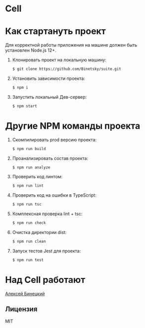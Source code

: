 ﻿# Cell

# Как стартануть проект

Для корректной работы приложения на машине должен быть установлен Node.js 12+.

1. Клонировать проект на локальную машину:
    ```sh
    $ git clone https://github.com/Binetsky/suite.git
    ```
2. Установить зависимости проекта:
    ```sh
    $ npm i
    ```
3. Запустить локальный Дев-сервер:
    ```sh
    $ npm start
    ```


# Другие NPM команды проекта

1. Скомпилировать prod версию проекта:
    ```sh
    $ npm run build
    ```
2. Проанализировать состав проекта:
    ```sh
    $ npm run analyze
    ```
3. Проверить код линтом:
    ```sh
    $ npm run lint
    ```
4. Проверить код на ошибки в TypeScript:
    ```sh
    $ npm run tsc
    ```
5. Комплексная проверка lint + tsc:
    ```sh
    $ npm run check
    ```
6. Очистка директории dist:
    ```sh
    $ npm run clean
    ```
1. Запуск тестов Jest для проекта:
    ```sh
    $ npm run test
    ```


# Над Cell работают
[Алексей Бинецкий](https://github.com/Binetsky)


Лицензия
----

MIT


